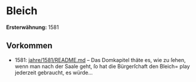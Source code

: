 # Bleich

**Ersterwähnung:** 1581

## Vorkommen
- 1581: [jahre/1581/README.md](../jahre/1581/README.md) – Das Domkapitel thäte es, wie zu ſehen, wenn man
nach der Saale geht, ſo hat die Bürgerſchaft den Bleich=
play jederzeit gebraucht, es würde...
